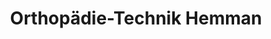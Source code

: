 ---
title: "Orthopädie-Technik Hemman"
url: /heppenheim/orthopaedie-technik-hemman/
shop: Sanitätshaus
---